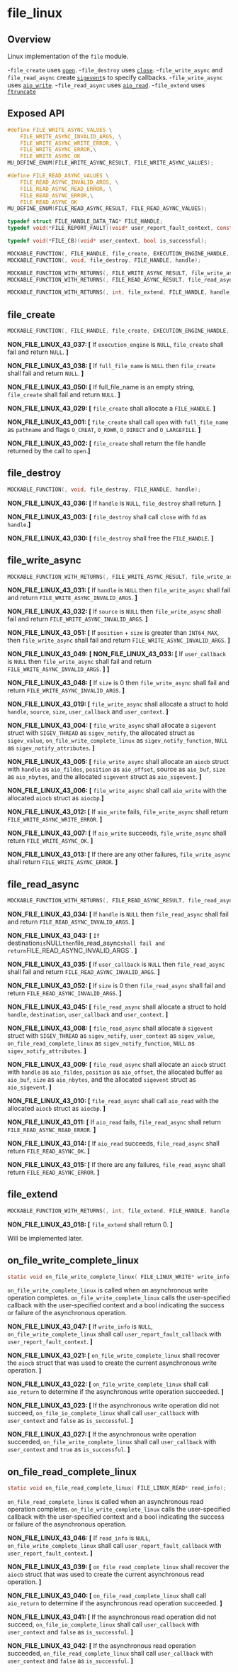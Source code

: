 # file_linux

## Overview

Linux implementation of the `file` module.

-`file_create` uses [`open`](https://www.man7.org/linux/man-pages/man2/open.2.html).
-`file_destroy` uses [`close`](https://www.man7.org/linux/man-pages/man2/close.2.html).
-`file_write_async` and `file_read_async` create [`sigevent`](https://man7.org/linux/man-pages/man7/sigevent.7.html)s to specify callbacks.
-`file_write_async` uses [`aio_write`](https://man7.org/linux/man-pages/man3/aio_write.3.html).
-`file_read_async` uses [`aio_read`](https://man7.org/linux/man-pages/man3/aio_read.3.html).
-`file_extend` uses [`ftruncate`](https://www.man7.org/linux/man-pages/man3/ftruncate.3p.html)

## Exposed API

```c
#define FILE_WRITE_ASYNC_VALUES \
    FILE_WRITE_ASYNC_INVALID_ARGS, \
    FILE_WRITE_ASYNC_WRITE_ERROR, \
    FILE_WRITE_ASYNC_ERROR,\
    FILE_WRITE_ASYNC_OK
MU_DEFINE_ENUM(FILE_WRITE_ASYNC_RESULT, FILE_WRITE_ASYNC_VALUES);

#define FILE_READ_ASYNC_VALUES \
    FILE_READ_ASYNC_INVALID_ARGS, \
    FILE_READ_ASYNC_READ_ERROR, \
    FILE_READ_ASYNC_ERROR,\
    FILE_READ_ASYNC_OK
MU_DEFINE_ENUM(FILE_READ_ASYNC_RESULT, FILE_READ_ASYNC_VALUES);

typedef struct FILE_HANDLE_DATA_TAG* FILE_HANDLE;
typedef void(*FILE_REPORT_FAULT)(void* user_report_fault_context, const char* information);

typedef void(*FILE_CB)(void* user_context, bool is_successful);

MOCKABLE_FUNCTION(, FILE_HANDLE, file_create, EXECUTION_ENGINE_HANDLE, execution_engine, const char*, full_file_name, FILE_REPORT_FAULT, user_report_fault_callback, void*, user_report_fault_context);
MOCKABLE_FUNCTION(, void, file_destroy, FILE_HANDLE, handle);

MOCKABLE_FUNCTION_WITH_RETURNS(, FILE_WRITE_ASYNC_RESULT, file_write_async, FILE_HANDLE, handle, const unsigned char*, source, uint32_t, size, uint64_t, position, FILE_CB, user_callback, void*, user_context)(FILE_WRITE_ASYNC_OK, FILE_WRITE_ASYNC_ERROR);
MOCKABLE_FUNCTION_WITH_RETURNS(, FILE_READ_ASYNC_RESULT, file_read_async, FILE_HANDLE, handle, unsigned char*, destination, uint32_t, size, uint64_t, position, FILE_CB, user_callback, void*, user_context)(FILE_READ_ASYNC_OK, FILE_READ_ASYNC_ERROR);

MOCKABLE_FUNCTION_WITH_RETURNS(, int, file_extend, FILE_HANDLE, handle, uint64_t, desired_size)(0, MU_FAILURE);
```

## file_create

```c
MOCKABLE_FUNCTION(, FILE_HANDLE, file_create, EXECUTION_ENGINE_HANDLE, execution_engine, const char*, full_file_name, FILE_REPORT_FAULT, user_report_fault_callback, void*, user_report_fault_context);
```

**NON_FILE_LINUX_43_037: [** If `execution_engine` is `NULL`, `file_create` shall fail and return `NULL`. **]**

**NON_FILE_LINUX_43_038: [** If `full_file_name` is `NULL` then `file_create` shall fail and return `NULL`. **]**

**NON_FILE_LINUX_43_050: [** If full_file_name is an empty string, `file_create` shall fail and return `NULL`.  **]**

**NON_FILE_LINUX_43_029: [** `file_create` shall allocate a `FILE_HANDLE`. **]**

**NON_FILE_LINUX_43_001: [** `file_create` shall call `open` with `full_file_name` as `pathname` and flags `O_CREAT`, `O_RDWR`, `O_DIRECT` and `O_LARGEFILE`. **]**

**NON_FILE_LINUX_43_002: [** `file_create` shall return the file handle returned by the call to `open`.**]**

## file_destroy

```c
MOCKABLE_FUNCTION(, void, file_destroy, FILE_HANDLE, handle);
```

**NON_FILE_LINUX_43_036: [** If `handle` is `NULL`, `file_destroy` shall return. **]**

**NON_FILE_LINUX_43_003: [** `file_destroy` shall call `close` with `fd` as `handle`.**]**

**NON_FILE_LINUX_43_030: [** `file_destroy` shall free the `FILE_HANDLE`. **]**


## file_write_async

```c
MOCKABLE_FUNCTION_WITH_RETURNS(, FILE_WRITE_ASYNC_RESULT, file_write_async, FILE_HANDLE, handle, const unsigned char*, source, uint32_t, size, uint64_t, position, FILE_WRITE_CB, user_callback, void*, user_context)(FILE_WRITE_ASYNC_OK, FILE_WRITE_ASYNC_ERROR);
```

**NON_FILE_LINUX_43_031: [** If `handle` is `NULL` then `file_write_async` shall fail and return `FILE_WRITE_ASYNC_INVALID_ARGS`. **]**

**NON_FILE_LINUX_43_032: [** If `source` is `NULL` then `file_write_async` shall fail and return `FILE_WRITE_ASYNC_INVALID_ARGS`. **]**

**NON_FILE_LINUX_43_051: [** If `position` + `size` is greater than `INT64_MAX`, then `file_write_async` shall fail and return `FILE_WRITE_ASYNC_INVALID_ARGS`. **]**

**NON_FILE_LINUX_43_049: [** **NON_FILE_LINUX_43_033: [** If `user_callback` is `NULL` then `file_write_async` shall fail and return `FILE_WRITE_ASYNC_INVALID_ARGS`. **]** **]**

**NON_FILE_LINUX_43_048: [** If `size` is 0 then `file_write_async` shall fail and return `FILE_WRITE_ASYNC_INVALID_ARGS`. **]**

**NON_FILE_LINUX_43_019: [** `file_write_async` shall allocate a struct to hold `handle`, `source`, `size`, `user_callback` and `user_context`. **]**

**NON_FILE_LINUX_43_004: [** `file_write_async` shall allocate a `sigevent` struct with `SIGEV_THREAD` as `sigev_notify`, the allocated struct as `sigev_value`, `on_file_write_complete_linux` as `sigev_notify_function`, `NULL` as `sigev_notify_attributes`. **]**

**NON_FILE_LINUX_43_005: [** `file_write_async` shall allocate an `aiocb` struct with `handle` as `aio_fildes`, `position` as `aio_offset`, source as `aio_buf`, `size` as `aio_nbytes`, and the allocated `sigevent` struct as `aio_sigevent`. **]**

**NON_FILE_LINUX_43_006: [** `file_write_async` shall call `aio_write` with the allocated `aiocb` struct as `aiocbp`.**]**

**NON_FILE_LINUX_43_012: [** If `aio_write` fails, `file_write_async` shall return `FILE_WRITE_ASYNC_WRITE_ERROR`. **]**

**NON_FILE_LINUX_43_007: [** If `aio_write` succeeds, `file_write_async` shall return `FILE_WRITE_ASYNC_OK`. **]**

**NON_FILE_LINUX_43_013: [** If there are any other failures, `file_write_async` shall return `FILE_WRITE_ASYNC_ERROR`. **]**

## file_read_async

```c
MOCKABLE_FUNCTION_WITH_RETURNS(, FILE_READ_ASYNC_RESULT, file_read_async, FILE_HANDLE, handle, unsigned char*, destination, uint32_t, size, uint64_t, position, FILE_CB, user_callback, void*, user_context)(FILE_READ_ASYNC_OK, FILE_READ_ASYNC_ERROR);
```

**NON_FILE_LINUX_43_034: [** If `handle` is `NULL` then `file_read_async` shall fail and return `FILE_READ_ASYNC_INVALID_ARGS`. **]**

**NON_FILE_LINUX_43_043: [** `If `destination` is `NULL` then `file_read_async` shall fail and return `FILE_READ_ASYNC_INVALID_ARGS`. **]**

**NON_FILE_LINUX_43_035: [** If `user_callback` is `NULL` then `file_read_async` shall fail and return `FILE_READ_ASYNC_INVALID_ARGS`. **]**

**NON_FILE_LINUX_43_052: [** If `size` is 0 then `file_read_async` shall fail and return `FILE_READ_ASYNC_INVALID_ARGS`. **]**

**NON_FILE_LINUX_43_045: [** `file_read_async` shall allocate a struct to hold `handle`, `destination`, `user_callback` and `user_context`. **]**

**NON_FILE_LINUX_43_008: [** `file_read_async` shall allocate a `sigevent` struct with `SIGEV_THREAD` as `sigev_notify`, `user_context` as `sigev_value`, `on_file_read_complete_linux` as `sigev_notify_function`, `NULL` as `sigev_notify_attributes`. **]**

**NON_FILE_LINUX_43_009: [** `file_read_async` shall allocate an `aiocb` struct with `handle` as `aio_fildes`, `position` as `aio_offset`, the allocated buffer as `aio_buf`, `size` as `aio_nbytes`, and the allocated `sigevent` struct as `aio_sigevent`. **]**

**NON_FILE_LINUX_43_010: [** `file_read_async` shall call `aio_read` with the allocated `aiocb` struct as `aiocbp`.  **]**

**NON_FILE_LINUX_43_011: [** If `aio_read` fails, `file_read_async` shall return `FILE_READ_ASYNC_READ_ERROR`. **]**

**NON_FILE_LINUX_43_014: [** If `aio_read` succeeds, `file_read_async` shall return `FILE_READ_ASYNC_OK`. **]**

**NON_FILE_LINUX_43_015: [** If there are any failures, `file_read_async` shall return `FILE_READ_ASYNC_ERROR`. **]**


## file_extend
```c
MOCKABLE_FUNCTION_WITH_RETURNS(, int, file_extend, FILE_HANDLE, handle, uint64_t, desired_size)(0, MU_FAILURE);
```

**NON_FILE_LINUX_43_018: [** `file_extend` shall return 0. **]**

Will be implemented later.

## on_file_write_complete_linux

```c
static void on_file_write_complete_linux( FILE_LINUX_WRITE* write_info);
```

`on_file_write_complete_linux` is called when an asynchronous write operation completes. `on_file_write_complete_linux` calls the user-specified callback with the user-specified context and a bool indicating the success or failure of the asynchronous operation.

**NON_FILE_LINUX_43_047: [** If `write_info` is `NULL`, `on_file_write_complete_linux` shall call `user_report_fault_callback` with `user_report_fault_context`. **]**

**NON_FILE_LINUX_43_021: [** `on_file_write_complete_linux` shall recover the `aiocb` struct that was used to create the current asynchronous write operation. **]**

**NON_FILE_LINUX_43_022: [** `on_file_write_complete_linux` shall call `aio_return` to determine if the asynchronous write operation succeeded. **]**

**NON_FILE_LINUX_43_023: [** If the asynchronous write operation did not succeed, `on_file_io_complete_linux` shall call `user_callback` with `user_context` and `false` as `is_successful`. **]**

**NON_FILE_LINUX_43_027: [** If the asynchronous write operation succeeded, `on_file_write_complete_linux` shall call `user_callback` with `user_context` and `true` as `is_successful`. **]**

## on_file_read_complete_linux

```c
static void on_file_read_complete_linux( FILE_LINUX_READ* read_info);
```

`on_file_read_complete_linux` is called when an asynchronous read operation completes. `on_file_write_complete_linux` calls the user-specified callback with the user-specified context and a bool indicating the success or failure of the asynchronous operation.

**NON_FILE_LINUX_43_046: [** If `read_info` is `NULL`, `on_file_write_complete_linux` shall call `user_report_fault_callback` with `user_report_fault_context`. **]**

**NON_FILE_LINUX_43_039: [** `on_file_read_complete_linux` shall recover the `aiocb` struct that was used to create the current asynchronous read operation. **]**

**NON_FILE_LINUX_43_040: [** `on_file_read_complete_linux` shall call `aio_return` to determine if the asynchronous read operation succeeded. **]**

**NON_FILE_LINUX_43_041: [** If the asynchronous read operation did not succeed, `on_file_io_complete_linux` shall call `user_callback` with `user_context` and `false` as `is_successful`. **]**

**NON_FILE_LINUX_43_042: [** If the asynchronous read operation succeeded, `on_file_read_complete_linux` shall call `user_callback` with `user_context` and `false` as `is_successful`. **]**